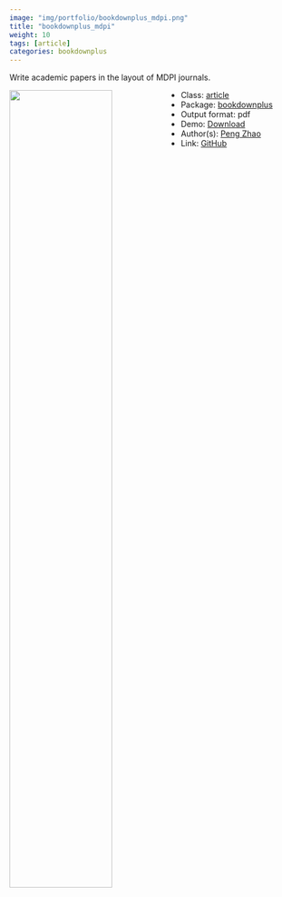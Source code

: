 ```yaml
---
image: "img/portfolio/bookdownplus_mdpi.png"
title: "bookdownplus_mdpi"
weight: 10
tags: [article]
categories: bookdownplus
---
```


Write academic papers in the layout of MDPI journals.

<!--more-->

<img class = "jf-image-shadow" src="../../img/portfolio/bookdownplus_mdpi.png" style="display: block; margin: auto;" width="60%"  align="left">

- Class: [article](../../tags/article)
- Package: [bookdownplus](bookdownplus)
- Output format: pdf
- Demo: [Download](https://pzhaonet.github.io/bookdownplus/inst2/mdpi/showcase/mdpi.pdf)
- Author(s): [Peng Zhao](https://pzhao.org)
- Link: [GitHub](https://github.com/pzhaonet/bookdownplus)


